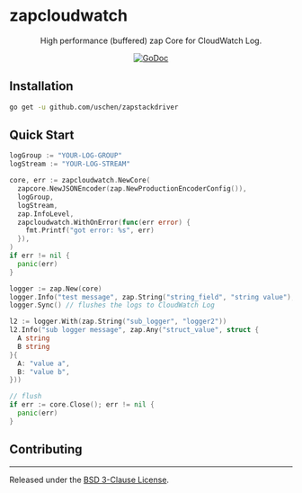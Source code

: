 # zapcloudwatch

<div align="center">

<p>High performance (buffered) zap Core for CloudWatch Log.</p>

[![GoDoc][doc-img]][doc]

</div>

## Installation

```sh
go get -u github.com/uschen/zapstackdriver
```

## Quick Start

```go
logGroup := "YOUR-LOG-GROUP"
logStream := "YOUR-LOG-STREAM"

core, err := zapcloudwatch.NewCore(
  zapcore.NewJSONEncoder(zap.NewProductionEncoderConfig()),
  logGroup,
  logStream,
  zap.InfoLevel,
  zapcloudwatch.WithOnError(func(err error) {
    fmt.Printf("got error: %s", err)
  }),
)
if err != nil {
  panic(err)
}

logger := zap.New(core)
logger.Info("test message", zap.String("string_field", "string value"), zap.Int64("int64_field", 123))
logger.Sync() // flushes the logs to CloudWatch Log

l2 := logger.With(zap.String("sub_logger", "logger2"))
l2.Info("sub logger message", zap.Any("struct_value", struct {
  A string
  B string
}{
  A: "value a",
  B: "value b",
}))

// flush
if err := core.Close(); err != nil {
  panic(err)
}
```

## Contributing

<hr>

Released under the [BSD 3-Clause License](LICENSE).

[doc-img]: https://pkg.go.dev/badge/github.com/uschen/zapcloudwatch
[doc]: https://pkg.go.dev/github.com/uschen/zapcloudwatch
